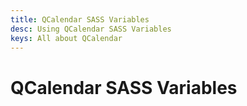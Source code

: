 ```yaml
---
title: QCalendar SASS Variables
desc: Using QCalendar SASS Variables
keys: All about QCalendar
---
```


# QCalendar SASS Variables